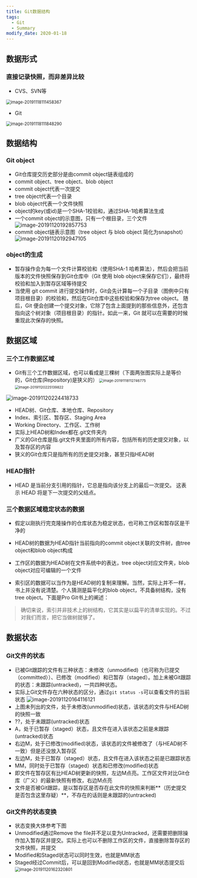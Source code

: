 ```yaml
---
title: Git数据结构
tags: 
  - Git
  - Summary
modify_date: 2020-01-18
---
```


## 数据形式

### 直接记录快照，而非差异比较

<!--more-->

* CVS、SVN等

<img src="https://i.loli.net/2020/05/17/j2xEq45tgU9wTof.png" alt="image-20191118111458367" style="zoom:80%;" />

* Git

<img src="https://i.loli.net/2020/05/17/xN1MVzCGtS8yKlp.png" alt="image-20191118111848290" style="zoom:80%;" />

## 数据结构

### Git object

* Git仓库提交历史部分是由commit object链表组成的
* commit object、tree object、blob object
* commit object代表一次提交
* tree object代表一个目录
* blob object代表一个文件快照
* object的key(或id)是一个SHA-1校验和，通过SHA-1哈希算法生成
* 一个commit object的示意图，只有一个根目录，三个文件
  <img src="https://i.loli.net/2020/05/17/NvAlF6uiXdRmwOs.png" alt="image-20191120192857753"  />
* commit object链表示意图（tree object 与 blob object 简化为snapshot）
  <img src="https://i.loli.net/2020/05/17/JQPOe4uE9W3oi2V.png" alt="image-20191120192947105"  />

### object的生成

* 暂存操作会为每一个文件计算校验和（使用SHA-1 哈希算法），然后会把当前版本的文件快照保存到Git仓库中（Git 使用 blob object来保存它们），最终将校验和加入到暂存区域等待提交
* 当使用 git commit 进行提交操作时，Git会先计算每一个子目录（图例中只有项目根目录）的校验和，然后在Git仓库中这些校验和保存为tree object。 随后，Git 便会创建一个提交对象，它除了包含上面提到的那些信息外，还包含指向这个树对象（项目根目录）的指针。如此一来，Git 就可以在需要的时候重现此次保存的快照。

## 数据区域

### 三个工作数据区域

* Git有三个工作数据区域，也可以看成是三棵树（下面两张图实际上是等价的，Git仓库(Repository)是狭义的）
  <img src="https://i.loli.net/2020/05/17/ABkM1FljOzN3uT6.png" alt="image-20191118112746775" style="zoom: 67%;" />
  <img src="https://i.loli.net/2020/05/17/tq1kP3Seb7sErOF.png" alt="image-20191120225139822" style="zoom:67%;" />

![image-20191120224418733](https://i.loli.net/2020/05/17/tOVYZIzF8rHnSsl.png)

* HEAD树、Git仓库、本地仓库、Repository
* Index、索引区、暂存区、Staging Area
* Working Directory、工作区、工作树
* 实际上HEAD树和Index都在.git文件夹内
* 广义的Git仓库是指.git文件夹里面的所有内容，包括所有的历史提交对象，以及暂存区的内容
* 狭义的Git仓库只是指所有的历史提交对象，甚至只指HEAD树

### HEAD指针

* HEAD 是当前分支引用的指针，它总是指向该分支上的最后一次提交。 这表示 HEAD 将是下一次提交的父结点。

### 三个数据区域稳定状态的数据

* 假定以刚执行完克隆操作的仓库状态为稳定状态，也可称工作区和暂存区是干净的

* HEAD树的数据为HEAD指针当前指向的commit object关联的文件树，由tree object和blob object构成

* 工作区的数据为HEAD树在文件系统中的表达，tree object对应文件夹，blob object对应可编辑的一个文件

* 索引区的数据可以当作为是HEAD树的复制来理解。当然，实际上并不一样，书上并没有说清楚。个人猜测是扁平化的blob object，不具备树结构，没有tree object。下面是Pro Git书上的阐述：

> 确切来说，索引并非技术上的树结构，它其实是以扁平的清单实现的。不过对我们而言，把它当做树就够了。

## 数据状态

### Git文件的状态

* 已被Git跟踪的文件有三种状态：未修改（unmodified)（也可称为已提交（committed））、已修改（modified）和已暂存（staged）。加上未被Git跟踪的状态：未跟踪(untracked)，一共四种状态。
* 实际上Git文件存在六种状态的区分，通过`git status -s`可以查看文件的当前状态
  <img src="https://i.loli.net/2020/05/17/Rcwmkgy43FS8pfQ.png" alt="image-20191120164116121"  />
* 上图未列出的文件，处于未修改(unmodified)状态，该状态的文件与HEAD树的快照一致
* ??，处于未跟踪(untracked)状态
* A，处于已暂存（staged）状态，且文件在进入该状态之前是未跟踪(untracked)状态
* 右边M，处于已修改(modified)状态，该状态的文件被修改了（与HEAD树不一致）但是还没放入暂存区
* 左边M，处于已暂存（staged）状态，且文件在进入该状态之前是已跟踪状态
* MM，同时处于已暂存（staged）状态和已修改(modified)状态
* 即文件在暂存区有比HEAD树更新的快照，左边M点亮。工作区文件对比Git仓库（广义）的最新快照有修改，右边M点亮
* 文件是否被Git跟踪，是以暂存区是否存在此文件的快照来判断**（历史提交是否包含这里存疑）**，不存在的话则是未跟踪的(untracked)

### Git文件的状态变换

* 状态变换大体参考下图
* Unmodified通过Remove the file并不足以变为Untracked，还需要把删除操作加入暂存区并提交。实际上也可以不删除工作区的文件，直接删除暂存区的文件快照，并提交
* Modified和Staged状态可以同时生效，也就是MM状态
* Staged经过Commit后，可以是回到Modified状态，也就是MM状态提交后
  <img src="https://i.loli.net/2020/05/17/ZCh5jkEyTHYJvu2.png" alt="image-20191120162320801" style="zoom: 80%;" />